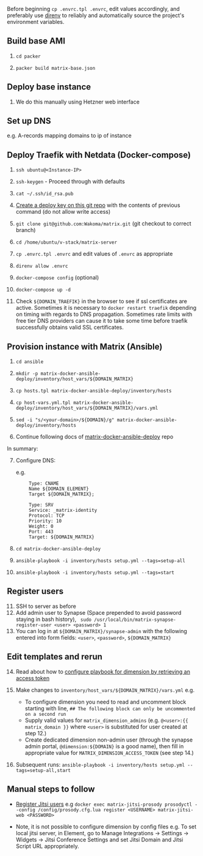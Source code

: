 Before beginning `cp .envrc.tpl .envrc`, edit values accordingly, and preferably use [direnv](https://direnv.net/)
to reliably and automatically source the project's environment variables.

## Build base AMI

1. `cd packer`

1. `packer build matrix-base.json`

## Deploy base instance

1. We do this manually using Hetzner web interface

## Set up DNS

e.g. A-records mapping domains to ip of instance

## Deploy Traefik with Netdata (Docker-compose)

1. `ssh ubuntu@<Instance-IP>`

1. `ssh-keygen` - Proceed through with defaults

1. `cat ~/.ssh/id_rsa.pub`

1. [Create a deploy key on this git repo](https://github.com/Wakoma/matrix/settings/keys) with the contents of previous command (do not allow write access)

1. `git clone git@github.com:Wakoma/matrix.git` (git checkout to correct branch)

1. `cd /home/ubuntu/v-stack/matrix-server`

1. `cp .envrc.tpl .envrc` and edit values of `.envrc` as appropriate

1. `direnv allow .envrc`

1. `docker-compose config` (optional)

8. `docker-compose up -d`

9. Check `${DOMAIN_TRAEFIK}` in the browser to see if ssl certificates are active. Sometimes it is necessary to `docker restart traefik` depending on timing with regards to DNS propagation. Sometimes rate limits with free tier DNS providers can cause it to take some time before traefik successfully obtains valid SSL certificates.

## Provision instance with Matrix (Ansible)

1. `cd ansible`

2. `mkdir -p matrix-docker-ansible-deploy/inventory/host_vars/${DOMAIN_MATRIX}`

3. `cp hosts.tpl matrix-docker-ansible-deploy/inventory/hosts`

4. `cp host-vars.yml.tpl matrix-docker-ansible-deploy/inventory/host_vars/${DOMAIN_MATRIX}/vars.yml`

5. `sed -i "s/<your-domain>/${DOMAIN}/g" matrix-docker-ansible-deploy/inventory/hosts`

6. Continue following docs of [matrix-docker-ansible-deploy](https://github.com/spantaleev/matrix-docker-ansible-deploy) repo

In summary:

7. Configure DNS:

   e.g. 

```
        Type: CNAME
        Name ${DOMAIN_ELEMENT}
        Target ${DOMAIN_MATRIX};
```

```
        Type: SRV
        Service: _matrix-identity
        Protocol: TCP
        Priority: 10
        Weight: 0
        Port: 443
        Target: ${DOMAIN_MATRIX}
```

8. `cd matrix-docker-ansible-deploy` 

9. `ansible-playbook -i inventory/hosts setup.yml --tags=setup-all`

10. `ansible-playbook -i inventory/hosts setup.yml --tags=start`

## Register users

11. SSH to server as before
12. Add admin user to Synapse (Space prepended to avoid password staying in bash history), ` sudo /usr/local/bin/matrix-synapse-register-user <user> <password> 1`
13. You can log in at `${DOMAIN_MATRIX}/synapse-admin` with the following entered into form fields: `<user>`, `<password>`, `${DOMAIN_MATRIX}`


## Edit templates and rerun

14. Read about how to [configure playbook for dimension by retrieving an access token](https://github.com/Wakoma/matrix/blob/main/matrix/ansible/matrix-docker-ansible-deploy/docs/configuring-playbook-dimension.md#access-token)
15. Make changes to `inventory/host_vars/${DOMAIN_MATRIX}/vars.yml`
    e.g.

      - To configure dimension you need to read and uncomment block starting with line, `## The following block can only be uncommented on a second run`
      - Supply valid values for `matrix_dimension_admins` (e.g. `@<user>:{{ matrix_domain }}` where `<user>` is substituted for user created at step 12.)
      - Create dedicated dimension non-admin user (through the synapse admin portal, `@dimension:${DOMAIN}` is a good name), then fill in appropriate value for `MATRIX_DIMENSION_ACCESS_TOKEN` (see step 14.)
16. Subsequent runs: `ansible-playbook -i inventory/hosts setup.yml --tags=setup-all,start`

## Manual steps to follow
 - [Register Jitsi users](https://github.com/Wakoma/matrix/blob/main/matrix/ansible/matrix-docker-ansible-deploy/docs/configuring-playbook-jitsi.md#required-if-configuring-jitsi-with-internal-authentication-register-new-users)
   e.g `docker exec matrix-jitsi-prosody prosodyctl --config /config/prosody.cfg.lua register <USERNAME> matrix-jitsi-web <PASSWORD>`

 - Note, it is not possible to configure dimension by config files
   e.g. To set local jitsi server, in Element, go to Manage Integrations → Settings → Widgets → Jitsi Conference Settings and set Jitsi Domain and Jitsi Script URL appropriately.

